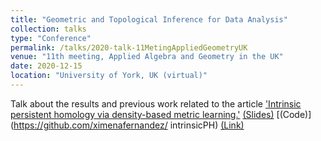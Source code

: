 ```yaml
---
title: "Geometric and Topological Inference for Data Analysis"
collection: talks
type: "Conference"
permalink: /talks/2020-talk-11MetingAppliedGeometryUK
venue: "11th meeting, Applied Algebra and Geometry in the UK"
date: 2020-12-15
location: "University of York, UK (virtual)"
---
```

  
Talk about the results and previous work related to the article ['Intrinsic persistent homology via density-based metric learning.'](https://arxiv.org/abs/1912.02225)
[(Slides)](http://ximenafernandez.github.io/files/Geometric_and_Topological_Inference_for_Data_Analysis.pdf )
[(Code)](https://github.com/ximenafernandez/ intrinsicPH)
[(Link)](https://sites.google.com/view/appliedalgebraandgeometry/home/11th-meeting-york-online?authuser=0)
